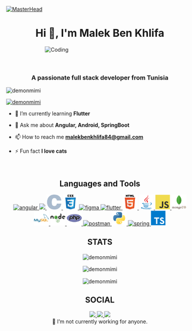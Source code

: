 [![MasterHead](https://i.pinimg.com/originals/05/f1/7d/05f17d6e87ad18f65940f896f4cf11a4.gif)](https://github.com/iramguesmi)
<h1 align="center">Hi 👋, I'm Malek Ben Khlifa</h1>
<img align="right" alt="Coding" width="400" src="https://media.tenor.com/iviIq2uXz-kAAAAj/work-office.gif">
</br>
</br></br>
<h3 align="center">A passionate full stack developer from Tunisia</h3>

<p align="left"> <img src="https://komarev.com/ghpvc/?username=demonmimi&label=Profile%20views&color=0e75b6&style=flat" alt="demonmimi" /> </p>

<p align="left"> <a href="https://twitter.com/" target="blank"><img src="https://img.shields.io/twitter/follow/demonmimi?logo=twitter&style=for-the-badge" alt="demonmimi" /></a> </p>

- 🌱 I’m currently learning **Flutter**

- 💬 Ask me about **Angular, Android, SpringBoot**

- 📫 How to reach me **malekbenkhlifa84@gmail.com**

- ⚡ Fun fact **I love cats**

</br>

<h2 align="center">Languages and Tools</h2>
<p align="center">  <a href="https://angular.io" target="_blank" rel="noreferrer"> <img src="https://angular.io/assets/images/logos/angular/angular.svg" alt="angular" width="40" height="40"/> </a> <a href="https://getbootstrap.com" target="_blank" rel="noreferrer"> <img height="40" src="https://upload.wikimedia.org/wikipedia/commons/thumb/b/b2/Bootstrap_logo.svg/1280px-Bootstrap_logo.svg.png"> </a> <a href="https://www.cprogramming.com/" target="_blank" rel="noreferrer"> <img src="https://raw.githubusercontent.com/devicons/devicon/master/icons/c/c-original.svg" alt="c" width="40" height="40"/> </a> <a href="https://www.w3schools.com/css/" target="_blank" rel="noreferrer"> <img src="https://raw.githubusercontent.com/devicons/devicon/master/icons/css3/css3-original-wordmark.svg" alt="css3" width="40" height="40"/> </a> <a href="https://www.djangoproject.com/" target="_blank" rel="noreferrer">  </a> <a href="https://www.figma.com/" target="_blank" rel="noreferrer"> <img src="https://www.vectorlogo.zone/logos/figma/figma-icon.svg" alt="figma" width="40" height="40"/> </a>  <a href="https://flutter.dev" target="_blank" rel="noreferrer"> <img src="https://www.vectorlogo.zone/logos/flutterio/flutterio-icon.svg" alt="flutter" width="40" height="40"/> </a> <a href="https://www.w3.org/html/" target="_blank" rel="noreferrer"> <img src="https://raw.githubusercontent.com/devicons/devicon/master/icons/html5/html5-original-wordmark.svg" alt="html5" width="40" height="40"/> </a> <a href="https://www.java.com" target="_blank" rel="noreferrer"> <img src="https://raw.githubusercontent.com/devicons/devicon/master/icons/java/java-original.svg" alt="java" width="40" height="40"/> </a> <a href="https://developer.mozilla.org/en-US/docs/Web/JavaScript" target="_blank" rel="noreferrer"> <img src="https://raw.githubusercontent.com/devicons/devicon/master/icons/javascript/javascript-original.svg" alt="javascript" width="40" height="40"/> </a> <a href="https://www.mongodb.com/" target="_blank" rel="noreferrer"> <img src="https://raw.githubusercontent.com/devicons/devicon/master/icons/mongodb/mongodb-original-wordmark.svg" alt="mongodb" width="40" height="40"/> </a> <a href="https://www.mysql.com/" target="_blank" rel="noreferrer"> <img src="https://raw.githubusercontent.com/devicons/devicon/master/icons/mysql/mysql-original-wordmark.svg" alt="mysql" width="40" height="40"/> </a> <a href="https://nodejs.org" target="_blank" rel="noreferrer"> <img src="https://raw.githubusercontent.com/devicons/devicon/master/icons/nodejs/nodejs-original-wordmark.svg" alt="nodejs" width="40" height="40"/> </a> <a href="https://www.php.net" target="_blank" rel="noreferrer"> <img src="https://raw.githubusercontent.com/devicons/devicon/master/icons/php/php-original.svg" alt="php" width="40" height="40"/> </a> <a href="https://postman.com" target="_blank" rel="noreferrer"> <img src="https://www.vectorlogo.zone/logos/getpostman/getpostman-icon.svg" alt="postman" width="40" height="40"/> </a> <a href="https://www.python.org" target="_blank" rel="noreferrer"> <img src="https://raw.githubusercontent.com/devicons/devicon/master/icons/python/python-original.svg" alt="python" width="40" height="40"/> </a> <a href="https://spring.io/" target="_blank" rel="noreferrer"> <img src="https://www.vectorlogo.zone/logos/springio/springio-icon.svg" alt="spring" width="40" height="40"/> </a> <a href="https://www.typescriptlang.org/" target="_blank" rel="noreferrer"> <img src="https://raw.githubusercontent.com/devicons/devicon/master/icons/typescript/typescript-original.svg" alt="typescript" width="40" height="40"/> </a> </p>
<h2 align="center">STATS</h2>
<div align="center">
    <p><img align="center" src="https://github-readme-streak-stats.herokuapp.com/?user=demonmimi&theme=radical" alt="demonmimi" /></p>
    <p><img align="center" src="https://github-readme-stats.vercel.app/api?username=demonmimi&show_icons=true&locale=en&theme=radical" alt="demonmimi" /></p>
<p><img align="center" src="https://github-readme-stats.vercel.app/api/top-langs?username=demonmimi&show_icons=true&locale=en&layout=compact&theme=radical" alt="demonmimi" /></p>


</div>
<h2 align="center">SOCIAL</h2>
<div align="center">
    <a href="https://www.linkedin.com/in/malek-ben-khlifa-b9580932a" target="blank">
        <img src="https://img.icons8.com/fluency/344/linkedin-circled.png" width="20"></img>
    </a>
    <a href="https://www.instagram.com/" target="blank">
        <img src="https://img.icons8.com/ios-filled/344/4a90e2/instagram-new--v1.png" width="20"></img>
    </a>
    <a href="mailto:malekbenkhlifa84@gmail.com" target="blank">
        <img src="https://img.icons8.com/ios-filled/344/4a90e2/gmail-new.png" width="20"></img>
    </a>
    </br>
    🔭 I’m not currently working for anyone.
</div>
